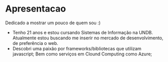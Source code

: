 # Apresentacao
Dedicado a mostrar um pouco de quem sou :)
- Tenho 21 anos e estou cursando Sistemas de Informação na UNDB. Atualmente estou buscando me inserir no mercado de desenvolvimento, de preferência o web. 
- Descobri uma paixão por frameworks/bibliotecas que utilizam javascript; Bem como serviços em Clound Computing como Azure;
